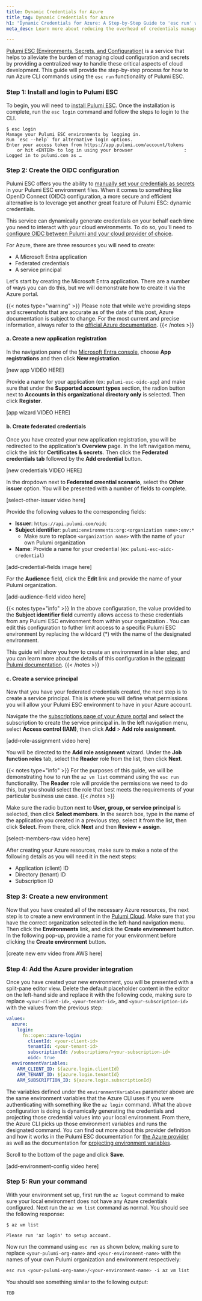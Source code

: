 ```yaml
---
title: Dynamic Credentials for Azure
title_tag: Dynamic Credentials for Azure
h1: "Dynamic Credentials for Azure: A Step-by-Step Guide to 'esc run' with Pulumi ESC"
meta_desc: Learn more about reducing the overhead of credentials management in Azure with the 'esc run' command of Pulumi ESC.

---
```


[Pulumi ESC (Environments, Secrets, and Configuration)](/product/esc/) is a service that helps to alleviate the burden of managing cloud configuration and secrets by providing a centralized way to handle these critical aspects of cloud development. This guide will provide the step-by-step process for how to run Azure CLI commands using the `esc run` functionality of Pulumi ESC.

### Step 1: Install and login to Pulumi ESC

To begin, you will need to [install Pulumi ESC](/docs/install/esc/). Once the installation is complete, run the `esc login` command and follow the steps to login to the CLI.

```
$ esc login
Manage your Pulumi ESC environments by logging in.
Run `esc --help` for alternative login options.
Enter your access token from https://app.pulumi.com/account/tokens
    or hit <ENTER> to log in using your browser                   :  
Logged in to pulumi.com as …
```

### Step 2: Create the OIDC configuration

Pulumi ESC offers you the ability to [manually set your credentials as secrets](/docs/esc-cli/commands/esc_env_set/) in your Pulumi ESC environment files. When it comes to something like OpenID Connect (OIDC) configuration, a more secure and efficient alternative is to leverage yet another great feature of Pulumi ESC: dynamic credentials.

This service can dynamically generate credentials on your behalf each time you need to interact with your cloud environments. To do so, you'll need to [configure OIDC between Pulumi and your cloud provider of choice](/docs/pulumi-cloud/esc/providers/#setting-up-oidc).

For Azure, there are three resources you will need to create:

- A Microsoft Entra application
- Federated credentials
- A service principal

Let's start by creating the Microsoft Entra application. There are a number of ways you can do this, but we will demonstrate how to create it via the Azure portal.

{{< notes type="warning" >}}
Please note that while we’re providing steps and screenshots that are accurate as of the date of this post, Azure documentation is subject to change. For the most current and precise information, always refer to the [official Azure documentation](https://learn.microsoft.com/en-us/entra/identity-platform/howto-create-service-principal-portal).
{{< /notes >}}

#### a. Create a new application registration

In the navigation pane of the [Microsoft Entra console](https://portal.azure.com/#view/Microsoft_AAD_IAM/ActiveDirectoryMenuBlade/~/Overview), choose **App registrations** and then click **New registration**.

[new app VIDEO HERE]

Provide a name for your application (ex: `pulumi-esc-oidc-app`) and make sure that under the **Supported account types** section, the radion button next to **Accounts in this organizational directory only** is selected. Then click **Register**.

[app wizard VIDEO HERE]

#### b. Create federated credentials

Once you have created your new application registration, you will be redirected to the application's **Overview** page. In the left navigation menu, click the link for **Certificates & secrets**. Then click the **Federated credentials tab** followed by the **Add credential** button.

[new credentials VIDEO HERE]

In the dropdown next to **Federated creential scenario**, select the **Other issuer** option. You will be presented with a number of fields to complete.

[select-other-issuer video here]

Provide the following values to the corresponding fields:

- **Issuer**: `https://api.pulumi.com/oidc`
- **Subject identifier**: `pulumi:environments:org:<organization name>:env:*`
  - Make sure to replace `<organization name>` with the name of your own Pulumi organization
- **Name**: Provide a name for your credential (ex: `pulumi-esc-oidc-credential`)

[add-credential-fields image here]

For the **Audience** field, click the **Edit** link and provide the name of your Pulumi organization.

[add-audience-field video here]

{{< notes type="info" >}}
In the above configuration, the value provided to the **Subject identifier field** currently allows access to these credentials from any Pulumi ESC environment from within your organization . You can edit this configuration to futher limit access to a specific Pulumi ESC environment by replacing the wildcard (*) with the name of the designated environment.

This guide will show you how to create an environment in a later step, and you can learn more about the details of this configuration in the [relevant Pulumi documentation](https://www.pulumi.com/docs/pulumi-cloud/esc/providers/azure-login/#adding-federated-credentials).
{{< /notes >}}

#### c. Create a service principal

Now that you have your federated credentials created, the next step is to create a service principal. This is where you will define what permissions you will allow your Pulumi ESC environment to have in your Azure account.

Navigate the the [subscriptions page of your Azure portal](https://portal.azure.com/#view/Microsoft_Azure_Billing/SubscriptionsBladeV1) and select the subscription to create the service principal in. In the left navigation menu, select **Access control (IAM)**, then click **Add** > **Add role assignment**.

[add-role-assignment video here]

You will be directed to the **Add role assignment** wizard. Under the **Job function roles** tab, select the **Reader** role from the list, then click **Next**.

{{< notes type="info" >}}
For the purposes of this guide, we will be demonstrating how to run the `az vm list` command using the `esc run` functionality. The **Reader** role will provide the permissions we need to do this, but you should select the role that best meets the requirements of your particular business use case.
{{< /notes >}}

Make sure the radio button next to **User, group, or service principal** is selected, then click **Select members**. In the search box, type in the name of the application you created in a previous step, select it from the list, then click **Select**. From there, click **Next** and then **Review + assign**.

[select-members-raw video here]

After creating your Azure resources, make sure to make a note of the following details as you will need it in the next steps:

- Application (client) ID
- Directory (tenant) ID
- Subscription ID

### Step 3: Create a new environment

Now that you have created all of the necessary Azure resources, the next step is to create a new environment in the [Pulumi Cloud](https://app.pulumi.com/). Make sure that you have the correct organization selected in the left-hand navigation menu. Then click the **Environments** link, and click the **Create environment** button. In the following pop-up, provide a name for your environment before clicking the  **Create environment** button.

[create new env video from AWS here]

### Step 4: Add the Azure provider integration

Once you have created your new environment, you will be presented with a split-pane editor view. Delete the default placeholder content in the editor on the left-hand side and replace it with the following code, making sure to replace `<your-client-id>`, `<your-tenant-id>`, and `<your-subscription-id>` with the values from the previous step:

```yaml
values:
  azure:
    login:
      fn::open::azure-login:
        clientId: <your-client-id>
        tenantId: <your-tenant-id>
        subscriptionId: /subscriptions/<your-subscription-id>
        oidc: true
  environmentVariables:
    ARM_CLIENT_ID: ${azure.login.clientId}
    ARM_TENANT_ID: ${azure.login.tenantId}
    ARM_SUBSCRIPTION_ID: ${azure.login.subscriptionId}
```

The variables defined under the `environmentVariables` parameter above are the same environment variables that the Azure CLI uses if you were authenticating with something like the `az login` command.  What the above configuration is doing is dynamically generating the credentials and projecting those credential values into your local environment. From there, the Azure CLI picks up those environment variables and runs the designated command. You can find out more about this provider definition and how it works in the Pulumi ESC documentation for [the Azure provider](/docs/pulumi-cloud/esc/providers/azure-login/#example) as well as the documentation for [projecting environment variables](https://www.pulumi.com/docs/pulumi-cloud/esc/environments/#projecting-environment-variables).

Scroll to the bottom of the page and click **Save**.

[add-environment-config video here]

### Step 5: Run your command

With your environment set up, first run the `az logout` command to make sure your local environment does not have any Azure credentials configured. Next run the `az vm list` command as normal. You should see the following response:

```
$ az vm list

Please run 'az login' to setup account.
```

Now run the command using `esc run` as shown below, making sure to replace `<your-pulumi-org-name>` and `<your-environment-name>` with the names of your own Pulumi organization and environment respectively:

```bash
esc run <your-pulumi-org-name>/<your-environment-name> -i az vm list
```

You should see something similar to the following output:

```
TBD
```
